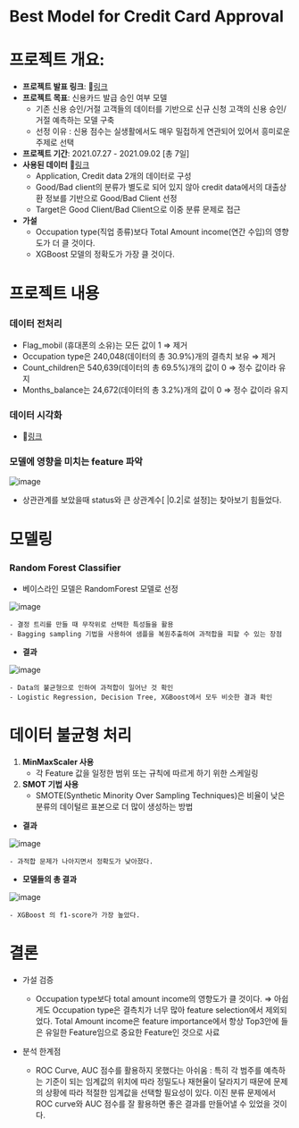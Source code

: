 # Best Model for Credit Card Approval

# **프로젝트 개요:**
- **프로젝트 발표 링크**: 🔗[링크](https://drive.google.com/file/d/1Aig6aaIZvkwFduWtx5scsAITmVtrsj0T/view?usp=sharing)
- **프로젝트 목표**:  신용카드 발급 승인 여부 모델
    - 기존 신용 승인/거절 고객들의 데이터를 기반으로 신규 신청 고객의 신용 승인/거절 예측하는 모델 구축
    - 선정 이유 : 신용 점수는 실생활에서도 매우 밀접하게 연관되어 있어서 흥미로운 주제로 선택
- **프로젝트 기간**: 2021.07.27 - 2021.09.02 [총 7일]
- **사용된 데이터** 🔗[링크](https://www.kaggle.com/datasets/rikdifos/credit-card-approval-prediction)
    - Application, Credit data 2개의 데이터로 구성
    - Good/Bad client의 분류가 별도로 되어 있지 않아 credit data에서의 대출상환 정보를 기반으로 Good/Bad Client 선정
    - Target은 Good Client/Bad Client으로 이중 분류 문제로 접근
- **가설**
    - Occupation type(직업 종류)보다 Total Amount income(연간 수입)의 영향도가 더 클 것이다.
    - XGBoost 모델의 정확도가 가장 클 것이다.

# **프로젝트 내용**

### 데이터 전처리

- Flag_mobil (휴대폰의 소유)는 모든 값이 1 ⇒ 제거
- Occupation type은 240,048(데이터의 총 30.9%)개의 결측치 보유 ⇒ 제거
- Count_children은 540,639(데이터의 총 69.5%)개의 값이 0 ⇒ 정수 값이라 유지
- Months_balance는 24,672(데이터의 총 3.2%)개의 값이 0  ⇒ 정수 값이라 유지

### 데이터 시각화

- 🔗[링크](https://github.com/Jintonic92/projects/blob/main/credit_card_approval_prediction/Credit_Card_approval_model.ipynb)

### 모델에 영향을 미치는 feature 파악

![image](https://user-images.githubusercontent.com/86962114/162906709-a3f886ea-2248-4c2d-bf59-9eda244999ed.png)


- 상관관계를 보았을때 status와 큰 상관계수[ |0.2|로 설정]는 찾아보기 힘들었다.

# 모델링

### Random Forest Classifier

- 베이스라인 모델은 RandomForest 모델로 선정
    
![image](https://user-images.githubusercontent.com/86962114/162906751-a240cf34-1f2d-4438-b2f7-4568c9f10d38.png)
    
    - 결정 트리를 만들 때 무작위로 선택한 특성들을 활용
    - Bagging sampling 기법을 사용하여 샘플을 복원추출하여 과적합을 피할 수 있는 장점
- **결과**
    
![image](https://user-images.githubusercontent.com/86962114/162906832-99aef4d2-59cf-433c-8ded-78b5d284c5e3.png)
    
    - Data의 불균형으로 인하여 과적합이 일어난 것 확인
    - Logistic Regression, Decision Tree, XGBoost에서 모두 비슷한 결과 확인
# 데이터 불균형 처리

1. **MinMaxScaler 사용**
    - 각 Feature 값을 일정한 범위 또는 규칙에 따르게 하기 위한 스케일링
2. **SMOT 기법 사용**
    - SMOTE(Synthetic Minority Over Sampling Techniques)은 비율이 낮은 분류의 데이털르 표본으로 더 많이 생성하는 방법
- **결과**
    
![image](https://user-images.githubusercontent.com/86962114/162909368-e9910422-4ce3-4a74-9314-4fcde08ce904.png)
    
    - 과적합 문제가 나아지면서 정확도가 낮아졌다.
- **모델들의 총 결과**
    
![image](https://user-images.githubusercontent.com/86962114/162909334-01fdeee4-0368-41e5-99fa-4bd9d4f69576.png)
    
    - XGBoost 의 f1-score가 가장 높았다.
    

# 결론

- 가설 검증
    - Occupation type보다 total amount income의 영향도가 클 것이다.
     ⇒ 아쉽게도 Occupation type은 결측치가 너무 많아 feature selection에서 제외되었다. Total Amount income은 feature importance에서 항상 Top3안에 들은 유일한 Feature임으로 중요한 Feature인 것으로 사료
        
- 분석 한계점
    - ROC Curve, AUC 점수를 활용하지 못했다는 아쉬움
    : 특히 각 범주를 예측하는 기준이 되는 임계값의 위치에 따라 정밀도나 재현율이 달라지기 때문에 문제의 상황에 따라 적절한 임계값을 선택할 필요성이 있다. 이진 분류 문제에서 ROC curve와 AUC 점수를 잘 활용하면 좋은 결과를 만들어낼 수 있었을 것이다.
